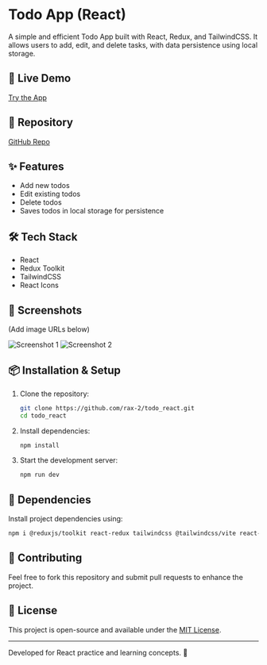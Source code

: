 # Todo App (React)

A simple and efficient Todo App built with React, Redux, and TailwindCSS. It allows users to add, edit, and delete tasks, with data persistence using local storage.

## 🚀 Live Demo
[Try the App](https://todo-app-rosy-six-40.vercel.app/)

## 📂 Repository
[GitHub Repo](https://github.com/rax-2/todo_react)

## ✨ Features
- Add new todos
- Edit existing todos
- Delete todos
- Saves todos in local storage for persistence

## 🛠 Tech Stack
- React
- Redux Toolkit
- TailwindCSS
- React Icons

## 📸 Screenshots
(Add image URLs below)

![Screenshot 1](IMAGE_URL_HERE)
![Screenshot 2](IMAGE_URL_HERE)

## 📦 Installation & Setup

1. Clone the repository:
   ```sh
   git clone https://github.com/rax-2/todo_react.git
   cd todo_react
   ```
2. Install dependencies:
   ```sh
   npm install
   ```
3. Start the development server:
   ```sh
   npm run dev
   ```

## 📜 Dependencies
Install project dependencies using:
```sh
npm i @reduxjs/toolkit react-redux tailwindcss @tailwindcss/vite react-icons --save
```

## 🤝 Contributing
Feel free to fork this repository and submit pull requests to enhance the project.

## 📄 License
This project is open-source and available under the [MIT License](LICENSE).

---
Developed for React practice and learning concepts. 🚀

